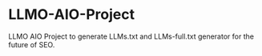 # LLMO-AIO-Project
LLMO AIO Project to generate LLMs.txt and LLMs-full.txt generator for the future of SEO.
